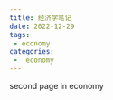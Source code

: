 ```yaml
---
title: 经济学笔记
date: 2022-12-29
tags:
 - economy
categories:
 -  economy
---
```


second page in economy